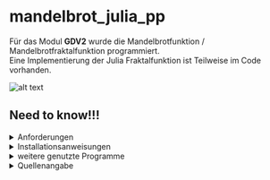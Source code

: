 
# mandelbrot_julia_pp

Für das Modul <b>GDV2</b> wurde die Mandelbrotfunktion / Mandelbrotfraktalfunktion programmiert.<br>
Eine Implementierung der Julia Fraktalfunktion ist Teilweise im Code vorhanden.

![alt text](https://i.ibb.co/2vfnVQj/Bildschirmfoto-2022-08-31-um-17-01-12.png)

## Need to know!!!


<details>
<summary> Anforderungen </summary>
<br>

* [VisualStudio](https://visualstudio.microsoft.com/de/) - IDE
* [Git](https://git-scm.com/)  - Versionskontrolle
</details>
<details>
<summary> Installationsanweisungen </summary>
<br>

* repo clonen([https://git.ai.fh-erfurt.de/di1846ho/GDV2-Mandelbrot-Variation](https://git.ai.fh-erfurt.de/di1846ho/GDV2-Mandelbrot-Variation))
*  In Visual Studio 2019 öffnen
* Im Ordner /project befindet sich die .sln
* /project/example für die mandelbrot_julia.cpp datei
* /data/shader/ für die mandelbrot_julia.fx bzw. shader datei
</details>

<details>
<summary> weitere genutzte Programme </summary>
<br>

* [Gitkraken](https://www.gitkraken.com/) - Branchkontrolle
</details>

</details>
<details>
<summary> Quellenangabe </summary>
<br>

* Translation from GLSL to HLSL for the function (reference): https://docs.microsoft.com/en-us/windows/uwp/gaming/glsl-to-hlsl-reference
* Basic mandelbrot function https://www.youtube.com/shorts/h5PuIm6fRr8
http://nuclear.mutantstargoat.com/articles/sdr_fract/#julia
https://www.shadertoy.com/view/wtBBWd
http://www.fractalforums.com/programming/mandelbrot-in-xna-plus-hlsl/
* Basic julia fractal function (UNFINISHED) https://blog.nostatic.org/2009/09/fractal-rendering-on-gpu-mandelbrot-and.html
http://nuclear.mutantstargoat.com/articles/sdr_fract/#julia
</details>
